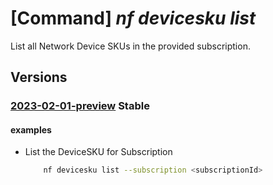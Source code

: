 # [Command] _nf devicesku list_

List all Network Device SKUs in the provided subscription.

## Versions

### [2023-02-01-preview](/Resources/mgmt-plane/L3N1YnNjcmlwdGlvbnMve30vcHJvdmlkZXJzL21pY3Jvc29mdC5tYW5hZ2VkbmV0d29ya2ZhYnJpYy9uZXR3b3JrZGV2aWNlc2t1cw==/2023-02-01-preview.xml) **Stable**

<!-- mgmt-plane /subscriptions/{}/providers/microsoft.managednetworkfabric/networkdeviceskus 2023-02-01-preview -->

#### examples

- List the DeviceSKU for Subscription
    ```bash
        nf devicesku list --subscription <subscriptionId>
    ```
